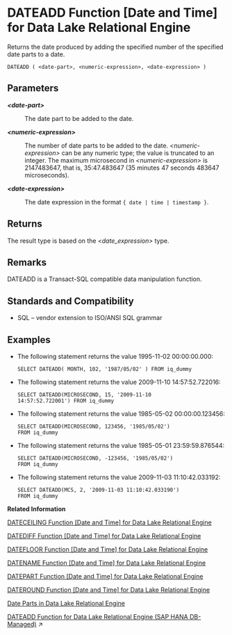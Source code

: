<!-- loioa5449deb84f210159a75e748a099539f -->

# DATEADD Function \[Date and Time\] for Data Lake Relational Engine

Returns the date produced by adding the specified number of the specified date parts to a date.



```
DATEADD ( <date-part>, <numeric-expression>, <date-expression> )
```



<a name="loioa5449deb84f210159a75e748a099539f__DATEADD_parm1"/>

## Parameters


<dl>
<dt><b>

*<date-part\>*

</b></dt>
<dd>

The date part to be added to the date.



</dd><dt><b>

*<numeric-expression\>*

</b></dt>
<dd>

The number of date parts to be added to the date. *<numeric-expression\>* can be any numeric type; the value is truncated to an integer. The maximum microsecond in *<numeric-expression\>* is 2147483647, that is, 35:47.483647 \(35 minutes 47 seconds 483647 microseconds\).



</dd><dt><b>

*<date-expression\>*

</b></dt>
<dd>

The date expression in the format `{ date | time | timestamp }`.



</dd>
</dl>



<a name="loioa5449deb84f210159a75e748a099539f__DATEADD_retunrs1"/>

## Returns

The result type is based on the *<date\_expression\>* type.



<a name="loioa5449deb84f210159a75e748a099539f__DATEADD_remarks1"/>

## Remarks

DATEADD is a Transact-SQL compatible data manipulation function.



<a name="loioa5449deb84f210159a75e748a099539f__DATEADD_standards1"/>

## Standards and Compatibility

-   SQL – vendor extension to ISO/ANSI SQL grammar



<a name="loioa5449deb84f210159a75e748a099539f__DATEADD_examles1"/>

## Examples

-   The following statement returns the value 1995-11-02 00:00:00.000:

    ```
    SELECT DATEADD( MONTH, 102, '1987/05/02' ) FROM iq_dummy
    ```

-   The following statement returns the value 2009-11-10 14:57:52.722016:

    ```
    SELECT DATEADD(MICROSECOND, 15, '2009-11-10
    14:57:52.722001') FROM iq_dummy
    ```

-   The following statement returns the value 1985-05-02 00:00:00.123456:

    ```
    SELECT DATEADD(MICROSECOND, 123456, '1985/05/02')
    FROM iq_dummy
    ```

-   The following statement returns the value 1985-05-01 23:59:59.876544:

    ```
    SELECT DATEADD(MICROSECOND, -123456, '1985/05/02')
    FROM iq_dummy
    ```

-   The following statement returns the value 2009-11-03 11:10:42.033192:

    ```
    SELECT DATEADD(MCS, 2, '2009-11-03 11:10:42.033190')
    FROM iq_dummy
    ```


**Related Information**  


[DATECEILING Function \[Date and Time\] for Data Lake Relational Engine](dateceiling-function-date-and-time-for-data-lake-relational-engine-a545210.md "Calculates a new date, time, or datetime value by increasing the provided value up to the nearest larger value of the specified granularity.")

[DATEDIFF Function \[Date and Time\] for Data Lake Relational Engine](datediff-function-date-and-time-for-data-lake-relational-engine-a545a63.md "Returns the interval between two dates.")

[DATEFLOOR Function \[Date and Time\] for Data Lake Relational Engine](datefloor-function-date-and-time-for-data-lake-relational-engine-a5462b6.md "Calculates a new date, time, or datetime value by reducing the provided value down to the nearest lower value of the specified multiple with the specified granularity.")

[DATENAME Function \[Date and Time\] for Data Lake Relational Engine](datename-function-date-and-time-for-data-lake-relational-engine-a5472b7.md "Returns the name of the specified part (such as the month “June”) of a date/time value, as a character string.")

[DATEPART Function \[Date and Time\] for Data Lake Relational Engine](datepart-function-date-and-time-for-data-lake-relational-engine-a547b06.md "Returns an integer value for the specified part of a date/time value.")

[DATEROUND Function \[Date and Time\] for Data Lake Relational Engine](dateround-function-date-and-time-for-data-lake-relational-engine-a5483a3.md "Calculates a new date, time, or datetime value by rounding the provided value up or down to the nearest multiple of the specified value with the specified granularity.")

[Date Parts in Data Lake Relational Engine](date-parts-in-data-lake-relational-engine-a52b8dd.md "Many of the date functions use dates built from date parts.")

[DATEADD Function for Data Lake Relational Engine (SAP HANA DB-Managed)](https://help.sap.com/viewer/a898e08b84f21015969fa437e89860c8/2023_2_QRC/en-US/202015428c2c49239a2aec8d572a0613.html "Returns the date produced by adding the specified number of the specified date parts to a date.") :arrow_upper_right:

